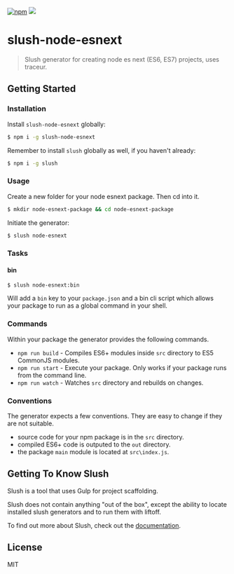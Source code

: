 [![npm](https://badge.fury.io/js/slush-node-esnext.png)](http://badge.fury.io/js/slush-node-esnext) ![](https://david-dm.org/briandipalma/slush-node-esnext.png)

# slush-node-esnext

> Slush generator for creating node es next (ES6, ES7) projects, uses traceur.

## Getting Started

### Installation

Install `slush-node-esnext` globally:

```bash
$ npm i -g slush-node-esnext
```

Remember to install `slush` globally as well, if you haven't already:

```bash
$ npm i -g slush
```

### Usage

Create a new folder for your node esnext package. Then cd into it.

```bash
$ mkdir node-esnext-package && cd node-esnext-package
```

Initiate the generator:

```bash
$ slush node-esnext
```

### Tasks

#### bin

```bash
$ slush node-esnext:bin
```

Will add a `bin` key to your `package.json` and a bin cli script which allows your package to run as a global command in your shell.

### Commands

Within your package the generator provides the following commands.

* `npm run build` - Compiles ES6+ modules inside `src` directory to ES5 CommonJS modules.
* `npm run start` - Execute your package. Only works if your package runs from the command line.
* `npm run watch` - Watches `src` directory and rebuilds on changes.

### Conventions

The generator expects a few conventions. They are easy to change if they are not suitable.

* source code for your npm package is in the `src` directory.
* compiled ES6+ code is outputed to the `out` directory.
* the package `main` module is located at `src\index.js`.

## Getting To Know Slush

Slush is a tool that uses Gulp for project scaffolding.

Slush does not contain anything "out of the box", except the ability to locate installed slush generators and to run them with liftoff.

To find out more about Slush, check out the [documentation](https://github.com/slushjs/slush).

## License 

MIT

